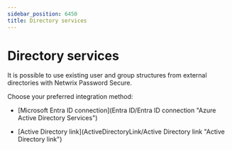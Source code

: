 ```yaml
---
sidebar_position: 6450
title: Directory services
---
```


# Directory services

It is possible to use existing user and group structures from external directories with Netwrix Password Secure.

Choose your preferred integration method:

* [Microsoft Entra ID connection](Entra ID/Entra ID connection "Azure Active Directory Services")

* [Active Directory link](ActiveDirectoryLink/Active Directory link "Active Directory link")